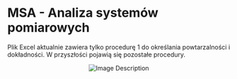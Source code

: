 # MSA - Analiza systemów pomiarowych

Plik Excel aktualnie zawiera tylko procedurę 1 do określania powtarzalności i dokładności. W przyszłości pojawią się pozostałe procedury.

<p align="center"> <img src="https://github.com/KrystianJamrogiewicz/MSA/assets/155767356/367ffb6e-362d-48dc-bce7-79388447de63" alt="Image Description"> </p>


